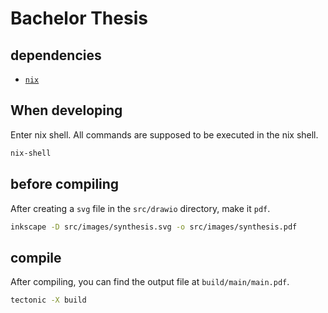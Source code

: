 # Bachelor Thesis

## dependencies

- [`nix`](https://nixos.org/download.html#download-nix)

## When developing

Enter nix shell. All commands are supposed to be executed in the nix shell.

```bash
nix-shell
```

## before compiling

After creating a `svg` file in the `src/drawio` directory, make it `pdf`.

```bash
inkscape -D src/images/synthesis.svg -o src/images/synthesis.pdf
```

## compile

After compiling, you can find the output file at `build/main/main.pdf`.

```bash
tectonic -X build
```
